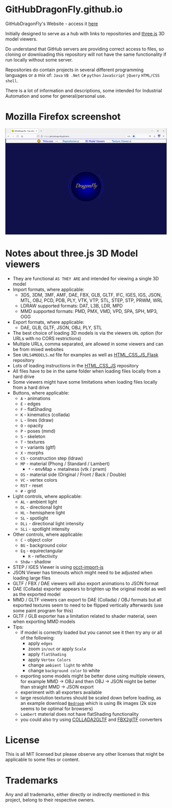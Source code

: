 # GitHubDragonFly.github.io
GitHubDragonFly's Website - access it [here](https://githubdragonfly.github.io)

Initially designed to serve as a hub with links to repositories and [three.js](https://threejs.org) 3D model viewers.

Do understand that GitHub servers are providing correct access to files, so cloning or downloading this repository will not have the same functionality if run locally without some server.

Repositories do contain projects in several different programming languages or a mix of: `Java` `VB .Net` `C#` `python` `JavaScript` `jQuery` `HTML/CSS` `shell`.

There is a lot of information and descriptions, some intended for Industrial Automation and some for general/personal use.

# Mozilla Firefox screenshot

![Start Page](images/screenshot.png?raw=true)

# Notes about three.js 3D Model viewers

- They are functional `AS THEY ARE` and intended for viewing a single 3D model
- Import formats, where applicable:
  - 3DS, 3DM, 3MF, AMF, DAE, FBX, GLB, GLTF, IFC, IGES, IGS, JSON, MTL, OBJ, PCD, PDB, PLY, VTK, VTP, STL, STEP, STP, PRWM, WRL
  - LDRAW supported formats: DAT, L3B, LDR, MPD
  - MMD supported formats: PMD, PMX, VMD, VPD, SPA, SPH, MP3, OGG
- Export formats, where applicable:
  - DAE, GLB, GLTF, JSON, OBJ, PLY, STL
- The best choice of loading 3D models is via the viewers `URL` option (for URLs with no CORS restrictions)
- Multiple URLs, comma separated, are allowed in some viewers and can be from mixed websites
- See `URLS4MODELS.md` file for examples as well as [HTML_CSS_JS_Flask](https://github.com/GitHubDragonFly/HTML_CSS_JS_Flask) repository
- Lots of loading instructions in the [HTML_CSS_JS](https://github.com/GitHubDragonFly/HTML_CSS_JS) repository
- All files have to be in the same folder when loading files locally from a hard drive
- Some viewers might have some limitations when loading files locally from a hard drive
- Buttons, where applicable:
  - `A` - animations
  - `E` - edges
  - `F` - flatShading
  - `K` - kinematics (collada)
  - `L` - lines (ldraw)
  - `O` - opacity
  - `P` - poses (mmd)
  - `S` - skeleton
  - `T` - textures
  - `V` - variants (gltf)
  - `X` - morphs
  - `CS` - construction step (ldraw)
  - `MP` - material (Phong / Standard / Lambert)
    - `*` - envMap + metalness (vtk / prwm)
  - `OS` - material side (Original / Front / Back / Double)
  - `VC` - vertex colors
  - `RST` - reset
  - `#` - grid
- Light controls, where applicable:
  - `AL` - ambient light
  - `DL` - directional light
  - `HL` - hemisphere light
  - `SL` - spotlight
  - `DLi` - directional light intensity
  - `SLi` - spotlight intensity
- Other controls, where applicable:
  - `C` - object color
  - `BG` - background color
  - `Eq` - equirectangular
    - `R` - reflectivity
  - `Shdw` - shadow
- STEP / IGES Viewer is using [occt-import-js](https://github.com/kovacsv/occt-import-js)
- JSON Viewer has timeouts which might need to be adjusted when loading large files
- GLTF / FBX / DAE viewers will also export animations to JSON format
- DAE (Collada) exporter appears to brighten up the original model as well as the exported model
- MMD / GLTF viewers can export to DAE (Collada) / OBJ formats but all exported textures seem to need to be flipped vertically afterwards (use some paint program for this)
- GLTF / GLB exporter has a limitation related to shader material, seen when exporting MMD models
- Tips:
  - if model is correctly loaded but you cannot see it then try any or all of the following:
    - apply `edges`
    - zoom `in/out` or apply `Scale`
    - apply `flatShading`
    - apply `Vertex Colors`
    - change `ambient light` to white
    - change `background color` to white
  - exporting some models might be better done using multiple viewers, for example MMD -> OBJ and then OBJ -> JSON might be better than straight MMD -> JSON export
  - experiment with all exporters available
  - large resolution textures should be scaled down before loading, as an example download [`Bedroom`](https://casual-effects.com/data/index.html) which is using 8k images (2k size seems to be optimal for browsers)
  - `Lambert` material does not have flatShading functionality
  - you could also try using [COLLADA2GLTF](https://github.com/KhronosGroup/COLLADA2GLTF) and [FBX2glTF](https://github.com/facebookincubator/FBX2glTF) converters

# License

This is all MIT licensed but please observe any other licenses that might be applicable to some files or content.

# Trademarks

Any and all trademarks, either directly or indirectly mentioned in this project, belong to their respective owners.
